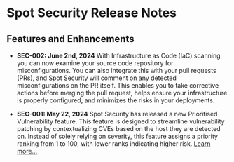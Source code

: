 # Spot Security Release Notes

## Features and Enhancements

* **SEC-002: June 2nd, 2024** With Infrastructure as Code (IaC) scanning, you can now examine your source code repository for misconfigurations. You can also integrate this with your pull requests (PRs), and Spot Security will comment on any detected misconfigurations on the PR itself. This enables you to take corrective actions before merging the pull request, helps ensure your infrastructure is properly configured, and minimizes the risks in your deployments.

* **SEC-001: May 22, 2024** Spot Security has released a new Prioritised Vulnerability feature. This feature is designed to streamline vulnerability patching by contextualizing CVEs based on the host they are detected on. Instead of solely relying on severity, this feature assigns a priority ranking from 1 to 100, with lower ranks indicating higher risk.
[Learn more...](spot-security/features/security-dashboard/?id=prioritised-vulnerability)
